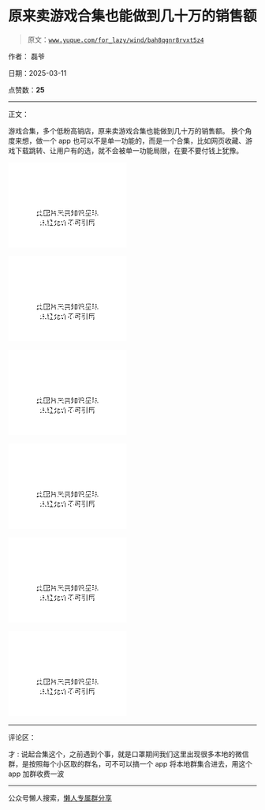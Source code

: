 # 原来卖游戏合集也能做到几十万的销售额

> 原文：[`www.yuque.com/for_lazy/wind/bah8qgnr8rvxt5z4`](https://www.yuque.com/for_lazy/wind/bah8qgnr8rvxt5z4)

作者： 磊爷

日期：2025-03-11

点赞数：**25**

* * *

正文：

游戏合集，多个低粉高销店，原来卖游戏合集也能做到几十万的销售额。
换个角度来想，做一个 app 也可以不是单一功能的，而是一个合集，比如网页收藏、游戏下载跳转、让用户有的选，就不会被单一功能局限，在要不要付钱上犹豫。

![](img/5ba7b281bf7cd77f49e7d7e8360fad35.png "None")

![](img/4d7080183708c2fa7d4cf7c7ac594c76.png "None")

![](img/f4b13bbd5bdffa7fd1d50fb094b72cc3.png "None")

![](img/984a9406c696ec336f62a8844f7e2d82.png "None")

![](img/4086ae9f6f2fe7c4f44af0d99a008e56.png "None")

![](img/6098001c9f933391d72b0940f4fad925.png "None")

* * *

评论区：

才 : 说起合集这个，之前遇到个事，就是口罩期间我们这里出现很多本地的微信群，是按照每个小区取的群名，可不可以搞一个 app 将本地群集合进去，用这个 app 加群收费一波

* * *

公众号懒人搜索，[懒人专属群分享](https://lazybook.fun/#/blog/group)